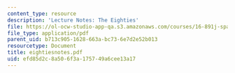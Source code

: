 ```yaml
---
content_type: resource
description: 'Lecture Notes: The Eighties'
file: https://ol-ocw-studio-app-qa.s3.amazonaws.com/courses/16-891j-space-policy-seminar-spring-2003/efd85d2c8a506f3a175749a6cee13a17_eightiesnotes.pdf
file_type: application/pdf
parent_uid: b713c905-1628-663a-bc73-6e7d2e52b013
resourcetype: Document
title: eightiesnotes.pdf
uid: efd85d2c-8a50-6f3a-1757-49a6cee13a17
---
```

